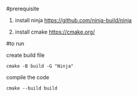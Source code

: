 #prerequisite
1. install ninja
https://github.com/ninja-build/ninja

2. install cmake
https://cmake.org/

#to run

create build file 

`cmake -B build -G "Ninja"`

compile the code 

`cmake --build build`




